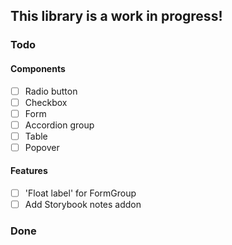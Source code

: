 ## This library is a work in progress!

### Todo

#### Components

* [ ] Radio button
* [ ] Checkbox
* [ ] Form
* [ ] Accordion group
* [ ] Table
* [ ] Popover

#### Features

* [ ] 'Float label' for FormGroup
* [ ] Add Storybook notes addon

### Done